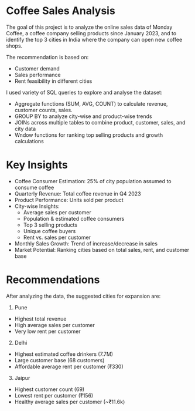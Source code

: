 # Coffee Sales Analysis
The goal of this project is to analyze the online sales data of Monday Coffee, a coffee company selling products since January 2023, and to identify the top 3 cities in India where the company can open new coffee shops.

The recommendation is based on:

- Customer demand
- Sales performance
- Rent feasibility in different cities

I used variety of SQL queries to explore and analyse the dataset:

- Aggregate functions (SUM, AVG, COUNT) to calculate revenue, customer counts, sales.
- GROUP BY to analyze city-wise and product-wise trends
- JOINs across multiple tables to combine product, customer, sales, and city data
- Wndow functions for ranking top selling products and growth calculations

# Key Insights

- Coffee Consumer Estimation: 25% of city population assumed to consume coffee
- Quarterly Revenue: Total coffee revenue in Q4 2023
- Product Performance: Units sold per product
- City-wise Insights:
  - Average sales per customer
  - Population & estimated coffee consumers
  - Top 3 selling products 
  - Unique coffee buyers
  - Rent vs. sales per customer
- Monthly Sales Growth: Trend of increase/decrease in sales
- Market Potential: Ranking cities based on total sales, rent, and customer base

# Recommendations
After analyzing the data, the suggested cities for expansion are:
1. Pune
   
- Highest total revenue
- High average sales per customer
- Very low rent per customer

2. Delhi
   
- Highest estimated coffee drinkers (7.7M)
- Large customer base (68 customers)
- Affordable average rent per customer (₹330)

3. Jaipur
   
- Highest customer count (69)
- Lowest rent per customer (₹156)
- Healthy average sales per customer (~₹11.6k)
